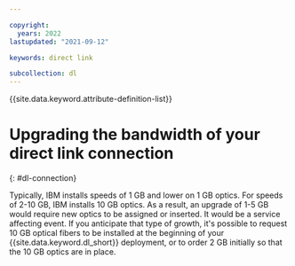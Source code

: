 ```yaml
---

copyright:
  years: 2022
lastupdated: "2021-09-12"

keywords: direct link

subcollection: dl
---
```


{{site.data.keyword.attribute-definition-list}}

# Upgrading the bandwidth of your direct link connection
{: #dl-connection}

Typically, IBM installs speeds of 1 GB and lower on 1 GB optics. For speeds of 2-10 GB, IBM installs 10 GB optics. As a result, an upgrade of 1-5 GB would require new optics to be assigned or inserted. It would be a service affecting event. If you anticipate that type of growth, it's possible to request 10 GB optical fibers to be installed at the beginning of your {{site.data.keyword.dl_short}} deployment, or to order 2 GB initially so that the 10 GB optics are in place.
